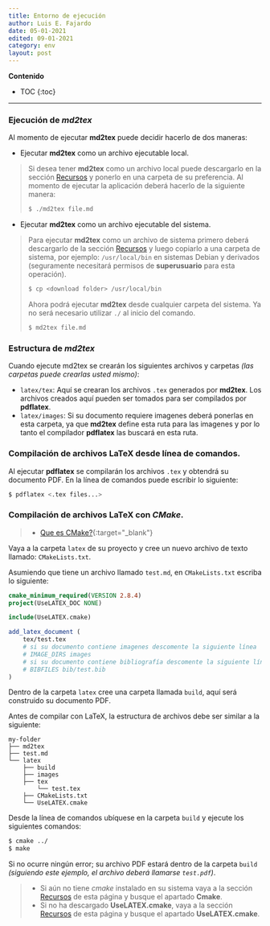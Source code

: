 ```yaml
---
title: Entorno de ejecución
author: Luis E. Fajardo
date: 05-01-2021
edited: 09-01-2021
category: env
layout: post
---
```


**Contenido**
* TOC
{:toc}

***

### Ejecución de _md2tex_

Al momento de ejecutar **md2tex** puede decidir hacerlo de dos maneras:
- Ejecutar **md2tex** como un archivo ejecutable local.
> Si desea tener **md2tex** como un archivo local puede descargarlo en la sección [Recursos][1]
> y ponerlo en una carpeta de su preferencia. Al momento de ejecutar la aplicación deberá 
> hacerlo de la siguiente manera:
> ```bash
> $ ./md2tex file.md
> ```
- Ejecutar **md2tex** como un archivo ejecutable del sistema.
> Para ejecutar **md2tex** como un archivo de sistema primero deberá descargarlo de la sección 
> [Recursos][1] y luego copiarlo a una carpeta de sistema, por ejemplo: `/usr/local/bin` en 
> sistemas Debian y derivados (seguramente necesitará permisos de __superusuario__ para esta operación).
> ```bash
> $ cp <download folder> /usr/local/bin
> ```
> Ahora podrá ejecutar **md2tex** desde cualquier carpeta del sistema. Ya no será necesario utilizar `./` al inicio del comando.
> ```bash
> $ md2tex file.md
> ```

### Estructura de *md2tex*

Cuando ejecute md2tex se crearán los siguientes archivos y carpetas _(las carpetas puede crearlas usted mismo)_:
- `latex/tex`: Aquí se crearan los archivos `.tex` generados por **md2tex**. Los archivos creados aquí pueden ser tomados para ser compilados por **pdflatex**.
- `latex/images`: Si su documento requiere imagenes deberá ponerlas en esta carpeta, ya que **md2tex** define esta ruta para las imagenes y por lo tanto el compilador **pdflatex** las buscará en esta ruta.

### Compilación de archivos LaTeX desde línea de comandos.

Al ejecutar **pdflatex** se compilarán los archivos `.tex` y obtendrá su documento PDF.
En la línea de comandos puede escribir lo siguiente:

```bash
$ pdflatex <.tex files...>
```

### Compilación de archivos LaTeX con _CMake_.

> - [Que es CMake?][2]{:target="_blank"}

Vaya a la carpeta `latex` de su proyecto y cree un nuevo archivo de texto llamado: `CMakeLists.txt`. 

Asumiendo que tiene un archivo llamado `test.md`, en `CMakeLists.txt` escriba lo siguiente:

```cmake
cmake_minimum_required(VERSION 2.8.4)
project(UseLATEX_DOC NONE)

include(UseLATEX.cmake)

add_latex_document (
    tex/test.tex
    # si su documento contiene imagenes descomente la siguiente línea
    # IMAGE_DIRS images
    # si su documento contiene bibliografía descomente la siguiente línea
    # BIBFILES bib/test.bib
)
```

Dentro de la carpeta `latex` cree una carpeta llamada `build`, aquí será construido su documento PDF.

Antes de compilar con LaTeX, la estructura de archivos debe ser similar a la siguiente:

```
my-folder
├── md2tex
├── test.md
└── latex
    ├── build
    ├── images
    ├── tex
        └── test.tex
    ├── CMakeLists.txt
    └── UseLATEX.cmake
```

Desde la línea de comandos ubíquese en la carpeta `build` y ejecute los siguientes comandos:

```bash
$ cmake ../
$ make
```
Si no ocurre ningún error; su archivo PDF estará dentro de la carpeta `build` _(siguiendo este ejemplo, el archivo deberá llamarse `test.pdf`)_. 

> - Si aún no tiene _cmake_ instalado en su sistema vaya a la sección [Recursos][1] de esta página y busque el apartado **Cmake**.
> - Si no ha descargado **UseLATEX.cmake**, vaya a la sección [Recursos][1] de esta página y busque el apartado **UseLATEX.cmake**.


[1]: {{site.url}}{{site.baseurl}}/md2tex-docs/resources.html
[2]: https://riptutorial.com/es/cmake